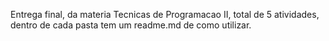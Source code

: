 Entrega final, da materia Tecnicas de Programacao II, total de 5 atividades, dentro de cada pasta tem um readme.md de como utilizar.
